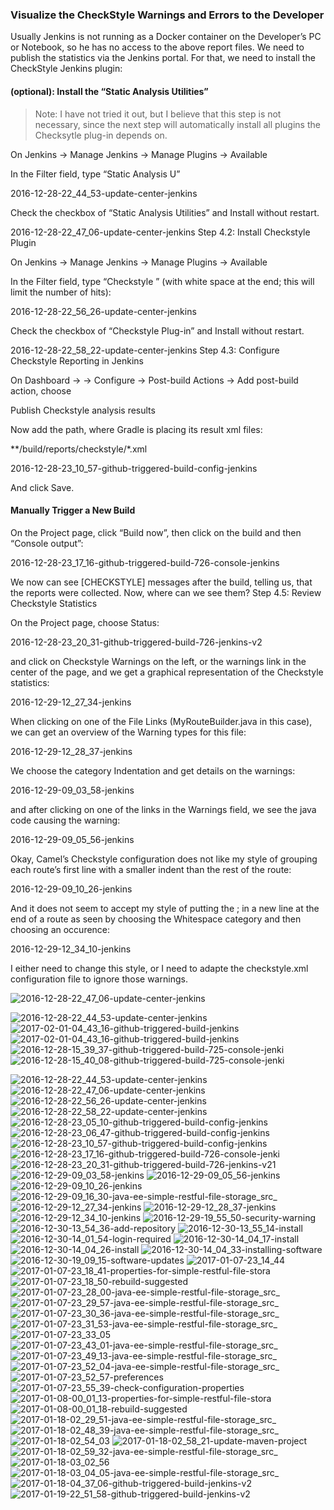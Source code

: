 ### Visualize the CheckStyle Warnings and Errors to the Developer

Usually Jenkins is not running as a Docker container on the Developer’s PC or Notebook, so he has no access to the above report files. We need to publish the statistics via the Jenkins portal. For that, we need to install the CheckStyle Jenkins plugin:

#### (optional): Install the “Static Analysis Utilities”

>Note: I have not tried it out, but I believe that this step is not necessary, since the next step will automatically install all plugins the Checksytle plug-in depends on.

On Jenkins -> Manage Jenkins -> Manage Plugins -> Available

In the Filter field, type “Static Analysis U”

2016-12-28-22_44_53-update-center-jenkins

Check the checkbox of “Static Analysis Utilities” and Install without restart.

2016-12-28-22_47_06-update-center-jenkins
Step 4.2: Install Checkstyle Plugin

On Jenkins -> Manage Jenkins -> Manage Plugins -> Available

In the Filter field, type “Checkstyle ” (with white space at the end; this will limit the number of hits):

2016-12-28-22_56_26-update-center-jenkins

Check the checkbox of “Checkstyle Plug-in” and Install without restart.

2016-12-28-22_58_22-update-center-jenkins
Step 4.3: Configure Checkstyle Reporting in Jenkins

On Dashboard -> <your Project> -> Configure -> Post-build Actions -> Add post-build action, choose

Publish Checkstyle analysis results

Now add the path, where Gradle is placing its result xml files:

**/build/reports/checkstyle/*.xml

2016-12-28-23_10_57-github-triggered-build-config-jenkins

And click Save.

#### Manually Trigger a New Build

On the Project page, click “Build now”, then click on the build and then “Console output”:

2016-12-28-23_17_16-github-triggered-build-726-console-jenkins

We now can see [CHECKSTYLE] messages after the build, telling us, that the reports were collected. Now, where can we see them?
Step 4.5: Review Checkstyle Statistics

On the Project page, choose Status:

2016-12-28-23_20_31-github-triggered-build-726-jenkins-v2

and click on Checkstyle Warnings on the left, or the warnings link in the center of the page, and we get a graphical representation of the Checkstyle statistics:

2016-12-29-12_27_34-jenkins

When clicking on one of the File Links (MyRouteBuilder.java in this case), we can get an overview of the Warning types for this file:

2016-12-29-12_28_37-jenkins

We choose the category Indentation and get details on the warnings:

2016-12-29-09_03_58-jenkins

and after clicking on one of the links in the Warnings field, we see the java code causing the warning:

2016-12-29-09_05_56-jenkins

Okay, Camel’s Checkstyle configuration does not like my style of grouping each route’s first line with a smaller indent than the rest of the route:

2016-12-29-09_10_26-jenkins

And it does not seem to accept my style of putting the ; in a new line at the end of a route as seen by choosing the Whitespace category and then choosing an occurence:

2016-12-29-12_34_10-jenkins

I either need to change this style, or I need to adapte the checkstyle.xml configuration file to ignore those warnings.


![2016-12-28-22_47_06-update-center-jenkins](https://user-images.githubusercontent.com/558905/38052008-ed296fce-329d-11e8-99ec-248d7f5129a6.png)

![2016-12-28-22_44_53-update-center-jenkins](https://user-images.githubusercontent.com/558905/38052018-ee0161c2-329d-11e8-94ac-868da5a0d0b2.png)
![2017-02-01-04_43_16-github-triggered-build-jenkins](https://user-images.githubusercontent.com/558905/38051154-7241f828-329b-11e8-9732-48d15d74027d.png)
![2017-02-01-04_43_16-github-triggered-build-jenkins](https://user-images.githubusercontent.com/558905/38052765-4d579b76-32a0-11e8-862d-3247a79eeb93.png)
![2016-12-28-15_39_37-github-triggered-build-725-console-jenki](https://user-images.githubusercontent.com/558905/38052766-4d713ffe-32a0-11e8-9fa0-e8fc8a7cc0f1.png)
![2016-12-28-15_40_08-github-triggered-build-725-console-jenki](https://user-images.githubusercontent.com/558905/38052767-4d90bec4-32a0-11e8-90cf-ac54e32867e9.png)


![2016-12-28-22_44_53-update-center-jenkins](https://user-images.githubusercontent.com/558905/38052770-4dd3b404-32a0-11e8-8ce9-0837b75b73a7.png)
![2016-12-28-22_47_06-update-center-jenkins](https://user-images.githubusercontent.com/558905/38052771-4de09520-32a0-11e8-823c-6d561013a648.png)
![2016-12-28-22_56_26-update-center-jenkins](https://user-images.githubusercontent.com/558905/38052772-4df0e47a-32a0-11e8-852c-1cd374b03f05.png)
![2016-12-28-22_58_22-update-center-jenkins](https://user-images.githubusercontent.com/558905/38052774-4dfef3bc-32a0-11e8-99b7-bf99a89a5719.png)
![2016-12-28-23_05_10-github-triggered-build-config-jenkins](https://user-images.githubusercontent.com/558905/38052775-4e0d2248-32a0-11e8-910c-ab96a3bcb37b.png)
![2016-12-28-23_06_47-github-triggered-build-config-jenkins](https://user-images.githubusercontent.com/558905/38052776-4e48f4e4-32a0-11e8-9d68-f90e9a3d2a3b.png)
![2016-12-28-23_10_57-github-triggered-build-config-jenkins](https://user-images.githubusercontent.com/558905/38052777-4e57a35e-32a0-11e8-97bb-ac5aa8f7741d.png)
![2016-12-28-23_17_16-github-triggered-build-726-console-jenki](https://user-images.githubusercontent.com/558905/38052778-4e8652f8-32a0-11e8-932d-c7f8ca8c5930.png)
![2016-12-28-23_20_31-github-triggered-build-726-jenkins-v21](https://user-images.githubusercontent.com/558905/38052779-4ebc99bc-32a0-11e8-8ec7-bfad354f66e6.png)
![2016-12-29-09_03_58-jenkins](https://user-images.githubusercontent.com/558905/38052780-4ec997a2-32a0-11e8-8507-8a6e054e634c.png)
![2016-12-29-09_05_56-jenkins](https://user-images.githubusercontent.com/558905/38052781-4ee425a4-32a0-11e8-9237-6b22c30a222c.png)
![2016-12-29-09_10_26-jenkins](https://user-images.githubusercontent.com/558905/38052782-4ef75fc0-32a0-11e8-9e49-09c8d6d78564.png)
![2016-12-29-09_16_30-java-ee-simple-restful-file-storage_src_](https://user-images.githubusercontent.com/558905/38052783-4f058c6c-32a0-11e8-9e08-5bf9a1d7890c.png)
![2016-12-29-12_27_34-jenkins](https://user-images.githubusercontent.com/558905/38052784-4f1bfefc-32a0-11e8-891d-3f366be5b01b.png)
![2016-12-29-12_28_37-jenkins](https://user-images.githubusercontent.com/558905/38052785-4f31518a-32a0-11e8-9cce-2ad6275b7698.png)
![2016-12-29-12_34_10-jenkins](https://user-images.githubusercontent.com/558905/38052786-4f4421b6-32a0-11e8-8c40-8b805a09a77e.png)
![2016-12-29-19_55_50-security-warning](https://user-images.githubusercontent.com/558905/38052788-4f7c8c18-32a0-11e8-9654-5dfddb268cd5.png)
![2016-12-30-13_54_36-add-repository](https://user-images.githubusercontent.com/558905/38052789-4f8bbc42-32a0-11e8-9bad-9110e449e29a.png)
![2016-12-30-13_55_14-install](https://user-images.githubusercontent.com/558905/38052790-4f9d8454-32a0-11e8-8910-698fdf9bd277.png)
![2016-12-30-14_01_54-login-required](https://user-images.githubusercontent.com/558905/38052791-4fac44d0-32a0-11e8-8e23-a4b4cf7fdf66.png)
![2016-12-30-14_04_17-install](https://user-images.githubusercontent.com/558905/38052793-4fd2c7cc-32a0-11e8-9674-9c34e783c03c.png)
![2016-12-30-14_04_26-install](https://user-images.githubusercontent.com/558905/38052794-4fe32356-32a0-11e8-92b7-29124bee1382.png)
![2016-12-30-14_04_33-installing-software](https://user-images.githubusercontent.com/558905/38052795-4fef3ac4-32a0-11e8-899e-7db8d964ff25.png)
![2016-12-30-19_09_15-software-updates](https://user-images.githubusercontent.com/558905/38052796-4ffb4896-32a0-11e8-95c2-758302d54a9d.png)
![2017-01-07-23_14_44](https://user-images.githubusercontent.com/558905/38052797-500728be-32a0-11e8-814c-cfe955cdeb73.png)
![2017-01-07-23_18_41-properties-for-simple-restful-file-stora](https://user-images.githubusercontent.com/558905/38052798-503a982a-32a0-11e8-8127-68c58d309b76.png)
![2017-01-07-23_18_50-rebuild-suggested](https://user-images.githubusercontent.com/558905/38052800-50494154-32a0-11e8-86e1-efc7a35f590c.png)
![2017-01-07-23_28_00-java-ee-simple-restful-file-storage_src_](https://user-images.githubusercontent.com/558905/38052802-505730ca-32a0-11e8-9599-06ba1cf8cd17.png)
![2017-01-07-23_29_57-java-ee-simple-restful-file-storage_src_](https://user-images.githubusercontent.com/558905/38052803-5064e08a-32a0-11e8-83ea-b9bfbc0aaf60.png)
![2017-01-07-23_30_36-java-ee-simple-restful-file-storage_src_](https://user-images.githubusercontent.com/558905/38052804-5072a0a8-32a0-11e8-908f-4f2679097a8e.png)
![2017-01-07-23_31_53-java-ee-simple-restful-file-storage_src_](https://user-images.githubusercontent.com/558905/38052805-50853ce0-32a0-11e8-83b9-cf2d8685f9d8.png)
![2017-01-07-23_33_05](https://user-images.githubusercontent.com/558905/38052807-5106da5c-32a0-11e8-9a48-ed9cb1572d20.png)
![2017-01-07-23_43_01-java-ee-simple-restful-file-storage_src_](https://user-images.githubusercontent.com/558905/38052808-51633a22-32a0-11e8-8023-ec37782b4d13.png)
![2017-01-07-23_49_13-java-ee-simple-restful-file-storage_src_](https://user-images.githubusercontent.com/558905/38052809-51760bb6-32a0-11e8-8155-8f94490cb310.png)
![2017-01-07-23_52_04-java-ee-simple-restful-file-storage_src_](https://user-images.githubusercontent.com/558905/38052810-5185c042-32a0-11e8-8ecc-89c207677293.png)
![2017-01-07-23_52_57-preferences](https://user-images.githubusercontent.com/558905/38052811-51989546-32a0-11e8-88ba-df37e04c90fe.png)
![2017-01-07-23_55_39-check-configuration-properties](https://user-images.githubusercontent.com/558905/38052812-51ab0186-32a0-11e8-8e8e-9120973dd5ea.png)
![2017-01-08-00_01_13-properties-for-simple-restful-file-stora](https://user-images.githubusercontent.com/558905/38052813-51bfc4b8-32a0-11e8-9cda-d74dc61995c2.png)
![2017-01-08-00_01_18-rebuild-suggested](https://user-images.githubusercontent.com/558905/38052814-51cdd8d2-32a0-11e8-9906-efc2a151fa4e.png)
![2017-01-18-02_29_51-java-ee-simple-restful-file-storage_src_](https://user-images.githubusercontent.com/558905/38052815-51dce426-32a0-11e8-831e-d69cee8c56f4.png)
![2017-01-18-02_48_39-java-ee-simple-restful-file-storage_src_](https://user-images.githubusercontent.com/558905/38052816-51eb3cec-32a0-11e8-8ba3-a900205c32f4.png)
![2017-01-18-02_54_03](https://user-images.githubusercontent.com/558905/38052817-51fd73bc-32a0-11e8-842c-c317e1a66fb9.png)
![2017-01-18-02_58_21-update-maven-project](https://user-images.githubusercontent.com/558905/38052818-52145aaa-32a0-11e8-88d6-679ba5e72d14.png)
![2017-01-18-02_59_32-java-ee-simple-restful-file-storage_src_](https://user-images.githubusercontent.com/558905/38052819-52211664-32a0-11e8-8a56-c45571506b8c.png)
![2017-01-18-03_02_56](https://user-images.githubusercontent.com/558905/38052820-522e174c-32a0-11e8-9c99-7ac0b68abba9.png)
![2017-01-18-03_04_05-java-ee-simple-restful-file-storage_src_](https://user-images.githubusercontent.com/558905/38052821-523b1b5e-32a0-11e8-8887-921ae9a215dd.png)
![2017-01-18-04_37_06-github-triggered-build-jenkins-v2](https://user-images.githubusercontent.com/558905/38052822-52471652-32a0-11e8-8549-09ce7d8d180c.png)
![2017-01-19-22_51_58-github-triggered-build-jenkins-v2](https://user-images.githubusercontent.com/558905/38052823-5257790c-32a0-11e8-9b31-66d6789fb136.png)
